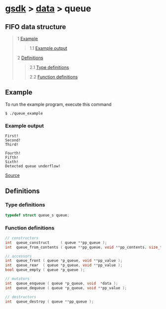 # [gsdk](../../README.md) > [data](../data.md) > queue
## FIFO data structure

 > 1 [Example](#example)
 >
 >> 1.1 [Example output](#example-output)
 >
 > 2 [Definitions](#definitions)
 >
 >> 2.1 [Type definitions](#type-definitions)
 >>
 >> 2.2 [Function definitions](#function-definitions)

 ## Example
 To run the example program, execute this command
 ```
 $ ./queue_example
 ```
 ### Example output
 ```
First!
Second!
Third!

Fourth!
Fifth!
Sixth!
Detected queue underflow!
 ```
 [Source](main.c)

 ## Definitions
 ### Type definitions
 ```c
 typedef struct queue_s queue;
 ```
 ### Function definitions
 ```c 
// constructors
int  queue_construct     ( queue **pp_queue );
int  queue_from_contents ( queue **pp_queue, void **pp_contents, size_t size );

// accessors
int  queue_front ( queue *p_queue, void **pp_value );
int  queue_rear  ( queue *p_queue, void **pp_value );
bool queue_empty ( queue *p_queue );

// mutators
int  queue_enqueue ( queue *p_queue, void  *data );
int  queue_dequeue ( queue *p_queue, void **pp_value );

// destructors
int  queue_destroy ( queue **pp_queue );
 ```
